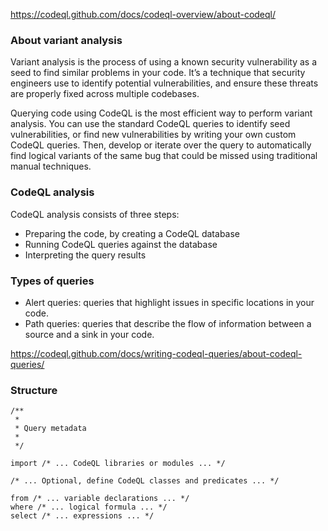 https://codeql.github.com/docs/codeql-overview/about-codeql/

### About variant analysis  

Variant analysis is the process of using a known security vulnerability as a seed to find similar problems in your code. It’s a technique that security engineers use to identify potential vulnerabilities, and ensure these threats are properly fixed across multiple codebases.  

Querying code using CodeQL is the most efficient way to perform variant analysis. You can use the standard CodeQL queries to identify seed vulnerabilities, or find new vulnerabilities by writing your own custom CodeQL queries. Then, develop or iterate over the query to automatically find logical variants of the same bug that could be missed using traditional manual techniques.  


### CodeQL analysis  
CodeQL analysis consists of three steps:  
 
- Preparing the code, by creating a CodeQL database  
- Running CodeQL queries against the database  
- Interpreting the query results    

### Types of queries 

- Alert queries: queries that highlight issues in specific locations in your code.
- Path queries: queries that describe the flow of information between a source and a sink in your code.

https://codeql.github.com/docs/writing-codeql-queries/about-codeql-queries/

### Structure
```
/**
 *
 * Query metadata
 *
 */

import /* ... CodeQL libraries or modules ... */

/* ... Optional, define CodeQL classes and predicates ... */

from /* ... variable declarations ... */
where /* ... logical formula ... */
select /* ... expressions ... */
```